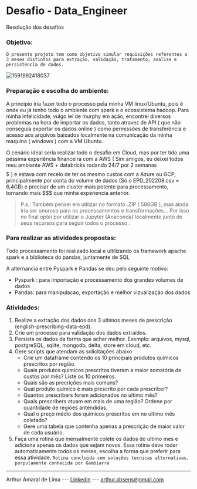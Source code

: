 # Desafio - Data_Engineer
Resolução dos desafios 

### Objetivo: 

`O presente projeto tem como objetivo simular requisições referentes a 3 meses distintos para extração, validação, tratamento, analise e persistencia de dados.`


![1591992418037](https://user-images.githubusercontent.com/61892694/198920194-af876621-dda5-46e4-b426-c12d9d75df71.png)


### Preparação e escolha do ambiente:

A principio iria fazer todo o processo pela minha VM linux/Ubuntu, pois é onde eu já tenho todo o ambiente com spark e o ecossistema hadoop.
Para minha infelicidade, vulgo lei de murphy em ação, encontrei diversos problemas na hora de importar os dados, tanto atravez de API ( que não conseguia exportar os dados online ) como permissões de transferência e acesso aos arquivos baixados localmente na comunicação da minha maquina ( windows ) com a VM Ubuntu.

O cenário ideal seria realizar todo o desafio em Cloud, mas por ter tido uma péssima experiência financeira com a AWS ( Sim amigos, eu deixei todos meu ambiente AWS + databricks rodando 24/7 por 2 semanas $$$$$ ) e estava com receio de ter os mesmo custos com a Azure ou GCP, principalmente por conta do volume de dados (Só o EPD_202208.csv = 6,4GB) e precisar de um cluster mais potente para processamento, tornando mais $$$ que minha experiencia anterior.

>P.s.: Também pensei em utilizar no formato .ZIP ( 586GB ), mas ainda iria ser onoroso para os processamentos e transformações...
>Por isso no final optei por utilizar o Jupyter (Anaconda) localmente junto de seus recursos para seguir todos o processo .

### Para realizar as atividades propostas:

Todo processamento foi realizado local e ultilizando os 
framework apache spark e a biblioteca do pandas, juntamente de SQL

A alternancia entre Pyspark e Pandas se deu pelo seguinte motivo:
- Pyspark : para importação e processamento dos grandes volumes de dados
- Pandas: para manipulacao, exportação e melhor vizualização dos dados


### Atividades:

1.	Realize a extração dos dados dos 3 ultimos meses de prescrição (english-prescribing-data-epd).
2.	Crie um processo para validação dos dados extraídos.
3.	Persista os dados da forma que achar melhor. Exemplo: arquivos, mysql, postgreSQL, sqlite, mongodb, delta, store em cloud, etc.
4.	Gere scripts que atendam as solicitações abaixo
    * Crie um dataframe contendo os 10 principais produtos químicos prescritos por região. 
    * Quais produtos químicos prescritos tiveram a maior somatória de custos por mês? Liste os 10 primeiros. 
    * Quais são as precrições mais comuns? 
    * Qual produto químico é mais prescrito por cada prescriber?
    * Quantos prescribers foram adicionados no ultimo mês? 
    * Quais prescribers atuam em mais de uma região? Ordene por quantidade de regiões antendidas.
    * Qual o preço médio dos químicos prescritos em no ultimo mês coletado?
    * Gere uma tabela que contenha apenas a prescrição de maior valor de cada usuário.
 5. Faça uma rotina que mensalmente colete os dados do ultimo mes e adiciona apenas os dados que sejam novos. Essa rotina deve rodar automaticamente todos os meses, escolha a forma que preferir para essa atividade. `Rotina concluida com soluções tecnicas alternativas, porpulamente conhecida por Gambiarra`

----
Arthur Amaral de Lima --- [Linkedin](https://www.linkedin.com/in/arthuramaral-py/) --- arthur.absens@gmail.com
